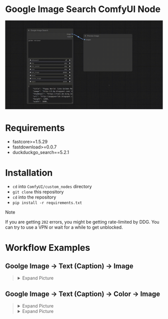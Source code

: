 # Google Image Search ComfyUI Node


![alt text](docs/demo/demo.gif)


# Requirements

- fastcore>=1.5.29
- fastdownload>=0.0.7
- duckduckgo_search==5.2.1

# Installation

- `cd` into `ComfyUI/custom_nodes` directory
- `git clone` this repository
- `cd` into the repository
- `pip install -r requirements.txt`


> [!NOTE]
>
> If you are getting `202` errors, you might be getting rate-limited by DDG. You can try to use a VPN or wait for a while to get unblocked.


# Workflow Examples


## Goolge Image → Text (Caption) → Image

>
> <details>
> <summary> Expand Picture </summary>
> 
> ![alt text](docs/demo/img2txt2img.png)
>
> </details>

## Google Image → Text (Caption) → Color → Image

>
> <details>
> <summary> Expand Picture </summary>
> 
> ![alt text](docs/demo/img2txt2color3.png)
>
> </details>
> 
> <details>
> <summary> Expand Picture </summary>
>
> ![alt text](docs/demo/img2txt2color2img.png)
>
> </details>


